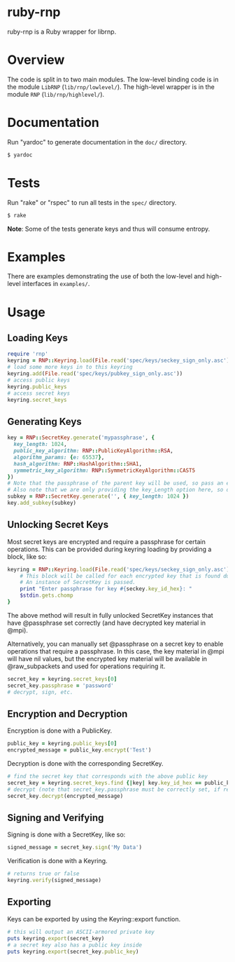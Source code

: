 # ruby-rnp

ruby-rnp is a Ruby wrapper for librnp.

# Overview
The code is split in to two main modules.
The low-level binding code is in the module `LibRNP` (`lib/rnp/lowlevel/`).
The high-level wrapper is in the module `RNP` (`lib/rnp/highlevel/`).

# Documentation
Run "yardoc" to generate documentation in the `doc/` directory.

```sh
$ yardoc
```

# Tests
Run "rake" or "rspec" to run all tests in the `spec/` directory.

```sh
$ rake
```

**Note**: Some of the tests generate keys and thus will consume entropy.

# Examples
There are examples demonstrating the use of both the low-level and high-level interfaces in `examples/`.

# Usage

## Loading Keys

```ruby
require 'rnp'
keyring = RNP::Keyring.load(File.read('spec/keys/seckey_sign_only.asc'))
# load some more keys in to this keyring
keyring.add(File.read('spec/keys/pubkey_sign_only.asc'))
# access public keys
keyring.public_keys
# access secret keys
keyring.secret_keys
```

## Generating Keys

```ruby
key = RNP::SecretKey.generate('mypassphrase', {
  key_length: 1024,
  public_key_algorithm: RNP::PublicKeyAlgorithm::RSA,
  algorithm_params: {e: 65537},
  hash_algorithm: RNP::HashAlgorithm::SHA1,
  symmetric_key_algorithm: RNP::SymmetricKeyAlgorithm::CAST5
})
# Note that the passphrase of the parent key will be used, so pass an empty string here.
# Also note that we are only providing the key_Length option here, so defaults will be used.
subkey = RNP::SecretKey.generate('', { key_length: 1024 })
key.add_subkey(subkey)
```

## Unlocking Secret Keys
Most secret keys are encrypted and require a passphrase for certain operations. This can be provided during keyring loading by providing a block, like so:

```ruby
keyring = RNP::Keyring.load(File.read('spec/keys/seckey_sign_only.asc')) {|seckey|
    # This block will be called for each encrypted key that is found during parsing.
    # An instance of SecretKey is passed.
    print "Enter passphrase for key #{seckey.key_id_hex}: "
    $stdin.gets.chomp
}
```

The above method will result in fully unlocked SecretKey instances that have @passphrase set correctly (and have decrypted key material in @mpi).

Alternatively, you can manually set @passphrase on a secret key to enable operations that require a passphrase. In this case, the key material in @mpi will have nil values, but the encrypted key material will be available in @raw_subpackets and used for operations requiring it.

```ruby
secret_key = keyring.secret_keys[0]
secret_key.passphrase = 'password'
# decrypt, sign, etc.
```

## Encryption and Decryption
Encryption is done with a PublicKey.

```ruby
public_key = keyring.public_keys[0]
encrypted_message = public_key.encrypt('Test')
```

Decryption is done with the corresponding SecretKey.

```ruby
# find the secret key that corresponds with the above public key
secret_key = keyring.secret_keys.find {|key| key.key_id_hex == public_key.key_id_hex}
# decrypt (note that secret_key.passphrase must be correctly set, if required)
secret_key.decrypt(encrypted_message)
```

## Signing and Verifying
Signing is done with a SecretKey, like so:

```ruby
signed_message = secret_key.sign('My Data')
```

Verification is done with a Keyring.

```ruby
# returns true or false
keyring.verify(signed_message)
```

## Exporting
Keys can be exported by using the Keyring::export function.

```ruby
# this will output an ASCII-armored private key
puts keyring.export(secret_key)
# a secret key also has a public key inside
puts keyring.export(secret_key.public_key)
```

